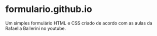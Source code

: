 # formulario.github.io
Um simples formulário HTML e CSS criado de acordo com as aulas da Rafaella Ballerini no youtube.
